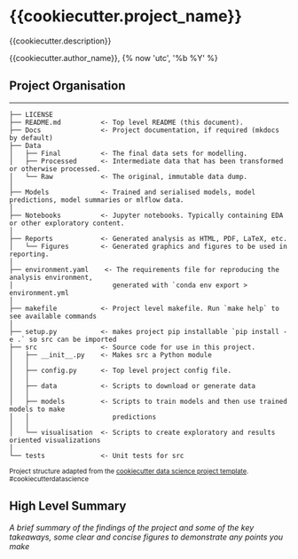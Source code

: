 # {{cookiecutter.project_name}}

{{cookiecutter.description}}

{{cookiecutter.author_name}}, {% now 'utc', '%b %Y' %}

## Project Organisation

------------

    ├── LICENSE
    ├── README.md          <- Top level README (this document).
    ├── Docs               <- Project documentation, if required (mkdocs by default)
    ├── Data
    │   ├── Final          <- The final data sets for modelling.
    │   ├── Processed      <- Intermediate data that has been transformed or otherwise processed.
    │   └── Raw            <- The original, immutable data dump.
    │
    ├── Models             <- Trained and serialised models, model predictions, model summaries or mlflow data.
    │
    ├── Notebooks          <- Jupyter notebooks. Typically containing EDA or other exploratory content.
    │
    ├── Reports            <- Generated analysis as HTML, PDF, LaTeX, etc.
    │   └── Figures        <- Generated graphics and figures to be used in reporting.
    │
    ├── environment.yaml    <- The requirements file for reproducing the analysis environment,
    │                         generated with `conda env export > environment.yml
    │ 
    ├── makefile           <- Project level makefile. Run `make help` to see available commands
    │
    ├── setup.py           <- makes project pip installable `pip install -e .` so src can be imported
    ├── src                <- Source code for use in this project.
    │   ├── __init__.py    <- Makes src a Python module
    │   │
    │   ├── config.py      <- Top level project config file.
    │   │
    │   ├── data           <- Scripts to download or generate data
    │   │
    │   ├── models         <- Scripts to train models and then use trained models to make
    │   │                     predictions
    │   │
    │   └── visualisation  <- Scripts to create exploratory and results oriented visualizations
    │
    └── tests              <- Unit tests for src

<p><small>Project structure adapted from the <a target="_blank" href="https://drivendata.github.io/cookiecutter-data-science/">cookiecutter data science project template</a>. #cookiecutterdatascience</small></p>

## High Level Summary

*A brief summary of the findings of the project and some of the key takeaways, some clear and concise figures to demonstrate any points you make*
